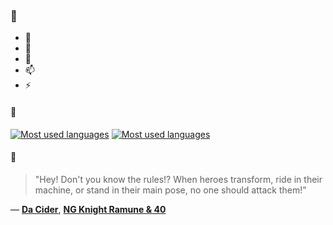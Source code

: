 ### 👋

- 🔭
- 🌱
- 💬
- 📫
- ⚡

#### 🧏

[![Most used languages](https://github-readme-stats-aynah.vercel.app/api/top-langs/?username=aynh&theme=solarized-dark&langs_count=6&layout=compact&hide_title=true)](https://github.com/anuraghazra/github-readme-stats#gh-dark-mode-only)
[![Most used languages](https://github-readme-stats-aynah.vercel.app/api/top-langs/?username=aynh&theme=solarized-light&langs_count=6&layout=compact&hide_title=true)](https://github.com/anuraghazra/github-readme-stats#gh-light-mode-only)

#### 💬

> "Hey! Don't you know the rules!? When heroes transform, ride in their machine, or stand in their main pose, no one should attack them!"

&mdash; [**Da Cider**](https://myanimelist.net/character.php?q=Da%20Cider&cat=character), [**NG Knight Ramune & 40**](https://myanimelist.net/search/all?q=NG%20Knight%20Ramune%20%26%2040&cat=all)
